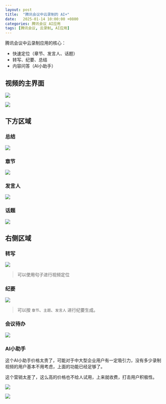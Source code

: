 ```yaml
---
layout: post
title:  "腾讯会议中云录制的 AI+"
date:   2025-01-14 10:00:00 +0800
categories: 腾讯会议 AI应用
tags: [腾讯会议, 云录制, AI应用]
---
```


腾讯会议中云录制应用的核心：
- 快速定位（章节、发言人、话题）
- 转写、纪要、总结
- 内容问答（AI小助手）

## 视频的主界面
![](/images/2025/TencentMeeting/main.png)

![](/images/2025/TencentMeeting/main2.png)


## 下方区域
### 总结

![](/images/2025/TencentMeeting/summary.png)

### 章节

![](/images/2025/TencentMeeting/chapter.png)

### 发言人

![](/images/2025/TencentMeeting/speaker.png)

### 话题

![](/images/2025/TencentMeeting/topic.png)


## 右侧区域
### 转写

![](/images/2025/TencentMeeting/transcript.png)

> 可以使用句子进行视频定位

### 纪要

![](/images/2025/TencentMeeting/minutes.png)

> 可以按 `章节`、`主题`、`发言人` 进行纪要生成。

### 会议待办

![](/images/2025/TencentMeeting/Meeting-To-Do.png)

### AI小助手

这个AI小助手价格太贵了，可能对于中大型企业用户有一定吸引力，没有多少录制视频的用户基本不用考虑，上面的功能已经足够了。

这个营销太差了，这么高的价格也不给人试用，上来就收费，打击用户积极性。

![](/images/2025/TencentMeeting/AI-Assistant.png)

![](/images/2025/TencentMeeting/AI-Assistant-Price.png)
